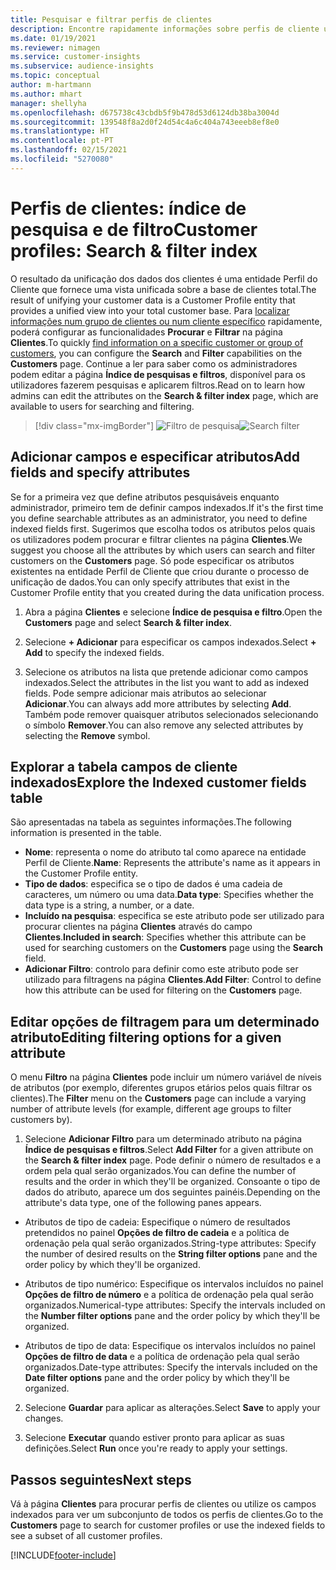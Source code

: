 ```yaml
---
title: Pesquisar e filtrar perfis de clientes
description: Encontre rapidamente informações sobre perfis de cliente unificados e filtre por atributos especificados.
ms.date: 01/19/2021
ms.reviewer: nimagen
ms.service: customer-insights
ms.subservice: audience-insights
ms.topic: conceptual
author: m-hartmann
ms.author: mhart
manager: shellyha
ms.openlocfilehash: d675738c43cbdb5f9b478d53d6124db38ba3004d
ms.sourcegitcommit: 139548f8a2d0f24d54c4a6c404a743eeeb8ef8e0
ms.translationtype: HT
ms.contentlocale: pt-PT
ms.lasthandoff: 02/15/2021
ms.locfileid: "5270080"
---
```

# <a name="customer-profiles-search--filter-index"></a><span data-ttu-id="77bea-103">Perfis de clientes: índice de pesquisa e de filtro</span><span class="sxs-lookup"><span data-stu-id="77bea-103">Customer profiles: Search & filter index</span></span>

<span data-ttu-id="77bea-104">O resultado da unificação dos dados dos clientes é uma entidade Perfil do Cliente que fornece uma vista unificada sobre a base de clientes total.</span><span class="sxs-lookup"><span data-stu-id="77bea-104">The result of unifying your customer data is a Customer Profile entity that provides a unified view into your total customer base.</span></span> <span data-ttu-id="77bea-105">Para [localizar informações num grupo de clientes ou num cliente específico](customer-profiles.md) rapidamente, poderá configurar as funcionalidades **Procurar** e **Filtrar** na página **Clientes**.</span><span class="sxs-lookup"><span data-stu-id="77bea-105">To quickly [find information on a specific customer or group of customers](customer-profiles.md), you can configure the **Search** and **Filter** capabilities on the **Customers** page.</span></span> <span data-ttu-id="77bea-106">Continue a ler para saber como os administradores podem editar a página **Índice de pesquisas e filtros**, disponível para os utilizadores fazerem pesquisas e aplicarem filtros.</span><span class="sxs-lookup"><span data-stu-id="77bea-106">Read on to learn how admins can edit the attributes on the **Search & filter index** page, which are available to users for searching and filtering.</span></span>

> [!div class="mx-imgBorder"]
> <span data-ttu-id="77bea-107">![Filtro de pesquisa](media/search-filter.png "Filtro de pesquisa")</span><span class="sxs-lookup"><span data-stu-id="77bea-107">![Search filter](media/search-filter.png "Search filter")</span></span>

## <a name="add-fields-and-specify-attributes"></a><span data-ttu-id="77bea-108">Adicionar campos e especificar atributos</span><span class="sxs-lookup"><span data-stu-id="77bea-108">Add fields and specify attributes</span></span>

<span data-ttu-id="77bea-109">Se for a primeira vez que define atributos pesquisáveis enquanto administrador, primeiro tem de definir campos indexados.</span><span class="sxs-lookup"><span data-stu-id="77bea-109">If it's the first time you define searchable attributes as an administrator, you need to define indexed fields first.</span></span> <span data-ttu-id="77bea-110">Sugerimos que escolha todos os atributos pelos quais os utilizadores podem procurar e filtrar clientes na página **Clientes**.</span><span class="sxs-lookup"><span data-stu-id="77bea-110">We suggest you choose all the attributes by which users can search and filter customers on the **Customers** page.</span></span> <span data-ttu-id="77bea-111">Só pode especificar os atributos existentes na entidade Perfil de Cliente que criou durante o processo de unificação de dados.</span><span class="sxs-lookup"><span data-stu-id="77bea-111">You can only specify attributes that exist in the Customer Profile entity that you created during the data unification process.</span></span>

1. <span data-ttu-id="77bea-112">Abra a página **Clientes** e selecione **Índice de pesquisa e filtro**.</span><span class="sxs-lookup"><span data-stu-id="77bea-112">Open the **Customers** page and select **Search & filter index**.</span></span>

2. <span data-ttu-id="77bea-113">Selecione **+ Adicionar** para especificar os campos indexados.</span><span class="sxs-lookup"><span data-stu-id="77bea-113">Select **+ Add** to specify the indexed fields.</span></span>

3. <span data-ttu-id="77bea-114">Selecione os atributos na lista que pretende adicionar como campos indexados.</span><span class="sxs-lookup"><span data-stu-id="77bea-114">Select the attributes in the list you want to add as indexed fields.</span></span> <span data-ttu-id="77bea-115">Pode sempre adicionar mais atributos ao selecionar **Adicionar**.</span><span class="sxs-lookup"><span data-stu-id="77bea-115">You can always add more attributes by selecting **Add**.</span></span> <span data-ttu-id="77bea-116">Também pode remover quaisquer atributos selecionados selecionando o símbolo **Remover**.</span><span class="sxs-lookup"><span data-stu-id="77bea-116">You can also remove any selected attributes by selecting the **Remove** symbol.</span></span>

## <a name="explore-the-indexed-customer-fields-table"></a><span data-ttu-id="77bea-117">Explorar a tabela campos de cliente indexados</span><span class="sxs-lookup"><span data-stu-id="77bea-117">Explore the Indexed customer fields table</span></span>

<span data-ttu-id="77bea-118">São apresentadas na tabela as seguintes informações.</span><span class="sxs-lookup"><span data-stu-id="77bea-118">The following information is presented in the table.</span></span>

- <span data-ttu-id="77bea-119">**Nome**: representa o nome do atributo tal como aparece na entidade Perfil de Cliente.</span><span class="sxs-lookup"><span data-stu-id="77bea-119">**Name**: Represents the attribute's name as it appears in the Customer Profile entity.</span></span>
- <span data-ttu-id="77bea-120">**Tipo de dados**: especifica se o tipo de dados é uma cadeia de caracteres, um número ou uma data.</span><span class="sxs-lookup"><span data-stu-id="77bea-120">**Data type**: Specifies whether the data type is a string, a number, or a date.</span></span>
- <span data-ttu-id="77bea-121">**Incluído na pesquisa**: especifica se este atributo pode ser utilizado para procurar clientes na página **Clientes** através do campo **Clientes**.</span><span class="sxs-lookup"><span data-stu-id="77bea-121">**Included in search**: Specifies whether this attribute can be used for searching customers on the **Customers** page using the **Search** field.</span></span>
- <span data-ttu-id="77bea-122">**Adicionar Filtro**: controlo para definir como este atributo pode ser utilizado para filtragens na página **Clientes**.</span><span class="sxs-lookup"><span data-stu-id="77bea-122">**Add Filter**: Control to define how this attribute can be used for filtering on the **Customers** page.</span></span>

## <a name="editing-filtering-options-for-a-given-attribute"></a><span data-ttu-id="77bea-123">Editar opções de filtragem para um determinado atributo</span><span class="sxs-lookup"><span data-stu-id="77bea-123">Editing filtering options for a given attribute</span></span>

<span data-ttu-id="77bea-124">O menu **Filtro** na página **Clientes** pode incluir um número variável de níveis de atributos (por exemplo, diferentes grupos etários pelos quais filtrar os clientes).</span><span class="sxs-lookup"><span data-stu-id="77bea-124">The **Filter** menu on the **Customers** page can include a varying number of attribute levels (for example, different age groups to filter customers by).</span></span>

1. <span data-ttu-id="77bea-125">Selecione **Adicionar Filtro** para um determinado atributo na página **Índice de pesquisas e filtros**.</span><span class="sxs-lookup"><span data-stu-id="77bea-125">Select **Add Filter** for a given attribute on the **Search & filter index** page.</span></span> <span data-ttu-id="77bea-126">Pode definir o número de resultados e a ordem pela qual serão organizados.</span><span class="sxs-lookup"><span data-stu-id="77bea-126">You can define the number of results and the order in which they'll be organized.</span></span> <span data-ttu-id="77bea-127">Consoante o tipo de dados do atributo, aparece um dos seguintes painéis.</span><span class="sxs-lookup"><span data-stu-id="77bea-127">Depending on the attribute's data type, one of the following panes appears.</span></span>

- <span data-ttu-id="77bea-128">Atributos de tipo de cadeia: Especifique o número de resultados pretendidos no painel **Opções de filtro de cadeia** e a política de ordenação pela qual serão organizados.</span><span class="sxs-lookup"><span data-stu-id="77bea-128">String-type attributes: Specify the number of desired results on the **String filter options** pane and the order policy by which they'll be organized.</span></span>

- <span data-ttu-id="77bea-129">Atributos de tipo numérico: Especifique os intervalos incluídos no painel **Opções de filtro de número** e a política de ordenação pela qual serão organizados.</span><span class="sxs-lookup"><span data-stu-id="77bea-129">Numerical-type attributes: Specify the intervals included on the **Number filter options** pane and the order policy by which they'll be organized.</span></span>

- <span data-ttu-id="77bea-130">Atributos de tipo de data: Especifique os intervalos incluídos no painel **Opções de filtro de data** e a política de ordenação pela qual serão organizados.</span><span class="sxs-lookup"><span data-stu-id="77bea-130">Date-type attributes:  Specify the intervals included on the **Date filter options** pane and the order policy by which they'll be organized.</span></span>

2. <span data-ttu-id="77bea-131">Selecione **Guardar** para aplicar as alterações.</span><span class="sxs-lookup"><span data-stu-id="77bea-131">Select **Save** to apply your changes.</span></span>

3. <span data-ttu-id="77bea-132">Selecione **Executar** quando estiver pronto para aplicar as suas definições.</span><span class="sxs-lookup"><span data-stu-id="77bea-132">Select **Run** once you're ready to apply your settings.</span></span>

## <a name="next-steps"></a><span data-ttu-id="77bea-133">Passos seguintes</span><span class="sxs-lookup"><span data-stu-id="77bea-133">Next steps</span></span>

<span data-ttu-id="77bea-134">Vá à página **Clientes** para procurar perfis de clientes ou utilize os campos indexados para ver um subconjunto de todos os perfis de clientes.</span><span class="sxs-lookup"><span data-stu-id="77bea-134">Go to the **Customers** page to search for customer profiles or use the indexed fields to see a subset of all customer profiles.</span></span>


[!INCLUDE[footer-include](../includes/footer-banner.md)]
